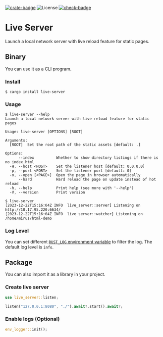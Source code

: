 [![crate-badge]][crate-link]
![License](https://img.shields.io/crates/l/live-server)
[![check-badge]][check-link]

[crate-badge]: https://img.shields.io/crates/v/live-server
[crate-link]: https://crates.io/crates/live-server
[check-badge]: https://github.com/lomirus/live-server/workflows/check/badge.svg
[check-link]: https://github.com/lomirus/live-server/actions/workflows/check.yaml

# Live Server

Launch a local network server with live reload feature for static pages.

## Binary

You can use it as a CLI program.

### Install

```console
$ cargo install live-server
```

### Usage

```console
$ live-server --help
Launch a local network server with live reload feature for static pages

Usage: live-server [OPTIONS] [ROOT]

Arguments:
  [ROOT]  Set the root path of the static assets [default: .]

Options:
      --index          Whether to show directory listings if there is no index.html
  -H, --host <HOST>    Set the listener host [default: 0.0.0.0]
  -p, --port <PORT>    Set the listener port [default: 0]
  -o, --open [<PAGE>]  Open the page in browser automatically
      --hard           Hard reload the page on update instead of hot reload
  -h, --help           Print help (see more with '--help')
  -V, --version        Print version
```

```console
$ live-server
[2023-12-22T15:16:04Z INFO  live_server::server] Listening on http://10.17.95.220:6634/
[2023-12-22T15:16:04Z INFO  live_server::watcher] Listening on /home/mirus/html-demo
```

### Log Level

You can set different [`RUST_LOG` environment variable](https://rust-lang-nursery.github.io/rust-cookbook/development_tools/debugging/config_log.html) to filter the log. The default log level is `info`.

## Package

You can also import it as a library in your project.

### Create live server

```rust
use live_server::listen;

listen("127.0.0.1:8080", "./").await?.start().await?;
```

### Enable logs (Optional)

```rust
env_logger::init();
```